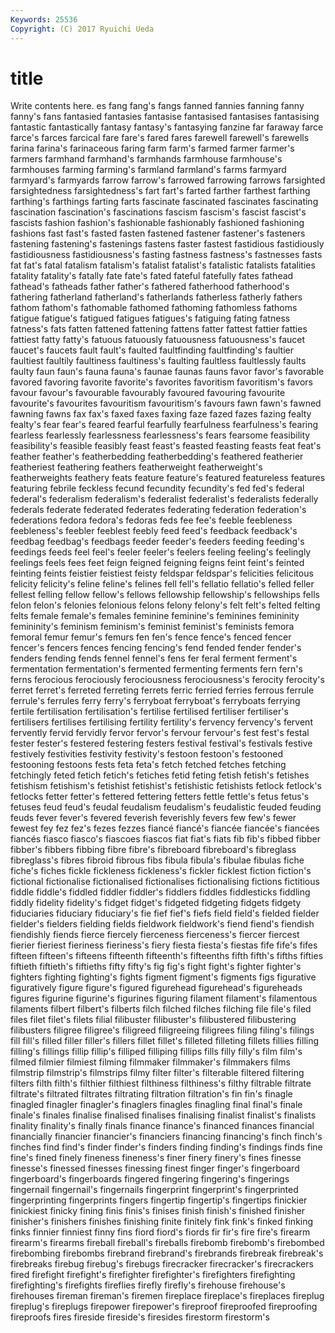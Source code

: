 ```yaml
---
Keywords: 25536 
Copyright: (C) 2017 Ryuichi Ueda
---
```


# title

Write contents here.
es fang fang's fangs fanned fannies fanning fanny
fanny's fans fantasied fantasies fantasise fantasised fantasises fantasising fantastic fantastically
fantasy fantasy's fantasying fanzine far faraway farce farce's farces farcical
fare fare's fared fares farewell farewell's farewells farina farina's farinaceous
faring farm farm's farmed farmer farmer's farmers farmhand farmhand's farmhands
farmhouse farmhouse's farmhouses farming farming's farmland farmland's farms farmyard farmyard's
farmyards farrow farrow's farrowed farrowing farrows farsighted farsightedness farsightedness's fart
fart's farted farther farthest farthing farthing's farthings farting farts fascinate
fascinated fascinates fascinating fascination fascination's fascinations fascism fascism's fascist fascist's
fascists fashion fashion's fashionable fashionably fashioned fashioning fashions fast fast's
fasted fasten fastened fastener fastener's fasteners fastening fastening's fastenings fastens
faster fastest fastidious fastidiously fastidiousness fastidiousness's fasting fastness fastness's fastnesses
fasts fat fat's fatal fatalism fatalism's fatalist fatalist's fatalistic fatalists
fatalities fatality fatality's fatally fate fate's fated fateful fatefully fates
fathead fathead's fatheads father father's fathered fatherhood fatherhood's fathering fatherland
fatherland's fatherlands fatherless fatherly fathers fathom fathom's fathomable fathomed fathoming
fathomless fathoms fatigue fatigue's fatigued fatigues fatigues's fatiguing fating fatness
fatness's fats fatten fattened fattening fattens fatter fattest fattier fatties
fattiest fatty fatty's fatuous fatuously fatuousness fatuousness's faucet faucet's faucets
fault fault's faulted faultfinding faultfinding's faultier faultiest faultily faultiness faultiness's
faulting faultless faultlessly faults faulty faun faun's fauna fauna's faunae
faunas fauns favor favor's favorable favored favoring favorite favorite's favorites
favoritism favoritism's favors favour favour's favourable favourably favoured favouring favourite
favourite's favourites favouritism favouritism's favours fawn fawn's fawned fawning fawns
fax fax's faxed faxes faxing faze fazed fazes fazing fealty
fealty's fear fear's feared fearful fearfully fearfulness fearfulness's fearing fearless
fearlessly fearlessness fearlessness's fears fearsome feasibility feasibility's feasible feasibly feast
feast's feasted feasting feasts feat feat's feather feather's featherbedding featherbedding's
feathered featherier featheriest feathering feathers featherweight featherweight's featherweights feathery feats
feature feature's featured featureless features featuring febrile feckless fecund fecundity
fecundity's fed fed's federal federal's federalism federalism's federalist federalist's federalists
federally federals federate federated federates federating federation federation's federations fedora
fedora's fedoras feds fee fee's feeble feebleness feebleness's feebler feeblest
feebly feed feed's feedback feedback's feedbag feedbag's feedbags feeder feeder's
feeders feeding feeding's feedings feeds feel feel's feeler feeler's feelers
feeling feeling's feelingly feelings feels fees feet feign feigned feigning
feigns feint feint's feinted feinting feints feistier feistiest feisty feldspar
feldspar's felicities felicitous felicity felicity's feline feline's felines fell fell's
fellatio fellatio's felled feller fellest felling fellow fellow's fellows fellowship
fellowship's fellowships fells felon felon's felonies felonious felons felony felony's
felt felt's felted felting felts female female's females feminine feminine's
feminines femininity femininity's feminism feminism's feminist feminist's feminists femora femoral
femur femur's femurs fen fen's fence fence's fenced fencer fencer's
fencers fences fencing fencing's fend fended fender fender's fenders fending
fends fennel fennel's fens fer feral ferment ferment's fermentation fermentation's
fermented fermenting ferments fern fern's ferns ferocious ferociously ferociousness ferociousness's
ferocity ferocity's ferret ferret's ferreted ferreting ferrets ferric ferried ferries
ferrous ferrule ferrule's ferrules ferry ferry's ferryboat ferryboat's ferryboats ferrying
fertile fertilisation fertilisation's fertilise fertilised fertiliser fertiliser's fertilisers fertilises fertilising
fertility fertility's fervency fervency's fervent fervently fervid fervidly fervor fervor's
fervour fervour's fest fest's festal fester fester's festered festering festers
festival festival's festivals festive festively festivities festivity festivity's festoon festoon's
festooned festooning festoons fests feta feta's fetch fetched fetches fetching
fetchingly feted fetich fetich's fetiches fetid feting fetish fetish's fetishes
fetishism fetishism's fetishist fetishist's fetishistic fetishists fetlock fetlock's fetlocks fetter
fetter's fettered fettering fetters fettle fettle's fetus fetus's fetuses feud
feud's feudal feudalism feudalism's feudalistic feuded feuding feuds fever fever's
fevered feverish feverishly fevers few few's fewer fewest fey fez
fez's fezes fezzes fiancé fiancé's fiancée fiancée's fiancées fiancés fiasco
fiasco's fiascoes fiascos fiat fiat's fiats fib fib's fibbed fibber
fibber's fibbers fibbing fibre fibre's fibreboard fibreboard's fibreglass fibreglass's fibres
fibroid fibrous fibs fibula fibula's fibulae fibulas fiche fiche's fiches
fickle fickleness fickleness's fickler ficklest fiction fiction's fictional fictionalise fictionalised
fictionalises fictionalising fictions fictitious fiddle fiddle's fiddled fiddler fiddler's fiddlers
fiddles fiddlesticks fiddling fiddly fidelity fidelity's fidget fidget's fidgeted fidgeting
fidgets fidgety fiduciaries fiduciary fiduciary's fie fief fief's fiefs field
field's fielded fielder fielder's fielders fielding fields fieldwork fieldwork's fiend
fiend's fiendish fiendishly fiends fierce fiercely fierceness fierceness's fiercer fiercest
fierier fieriest fieriness fieriness's fiery fiesta fiesta's fiestas fife fife's
fifes fifteen fifteen's fifteens fifteenth fifteenth's fifteenths fifth fifth's fifths
fifties fiftieth fiftieth's fiftieths fifty fifty's fig fig's fight fight's
fighter fighter's fighters fighting fighting's fights figment figment's figments figs
figurative figuratively figure figure's figured figurehead figurehead's figureheads figures figurine
figurine's figurines figuring filament filament's filamentous filaments filbert filbert's filberts
filch filched filches filching file file's filed files filet filet's
filets filial filibuster filibuster's filibustered filibustering filibusters filigree filigree's filigreed
filigreeing filigrees filing filing's filings fill fill's filled filler filler's
fillers fillet fillet's filleted filleting fillets fillies filling filling's fillings
fillip fillip's filliped filliping fillips fills filly filly's film film's
filmed filmier filmiest filming filmmaker filmmaker's filmmakers films filmstrip filmstrip's
filmstrips filmy filter filter's filterable filtered filtering filters filth filth's
filthier filthiest filthiness filthiness's filthy filtrable filtrate filtrate's filtrated filtrates
filtrating filtration filtration's fin fin's finagle finagled finagler finagler's finaglers
finagles finagling final final's finale finale's finales finalise finalised finalises
finalising finalist finalist's finalists finality finality's finally finals finance finance's
financed finances financial financially financier financier's financiers financing financing's finch
finch's finches find find's finder finder's finders finding finding's findings
finds fine fine's fined finely fineness fineness's finer finery finery's
fines finesse finesse's finessed finesses finessing finest finger finger's fingerboard
fingerboard's fingerboards fingered fingering fingering's fingerings fingernail fingernail's fingernails fingerprint
fingerprint's fingerprinted fingerprinting fingerprints fingers fingertip fingertip's fingertips finickier finickiest
finicky fining finis finis's finises finish finish's finished finisher finisher's
finishers finishes finishing finite finitely fink fink's finked finking finks
finnier finniest finny fins fiord fiord's fiords fir fir's fire
fire's firearm firearm's firearms fireball fireball's fireballs firebomb firebomb's firebombed
firebombing firebombs firebrand firebrand's firebrands firebreak firebreak's firebreaks firebug firebug's
firebugs firecracker firecracker's firecrackers fired firefight firefight's firefighter firefighter's firefighters
firefighting firefighting's firefights fireflies firefly firefly's firehouse firehouse's firehouses fireman
fireman's firemen fireplace fireplace's fireplaces fireplug fireplug's fireplugs firepower firepower's
fireproof fireproofed fireproofing fireproofs fires fireside fireside's firesides firestorm firestorm's
